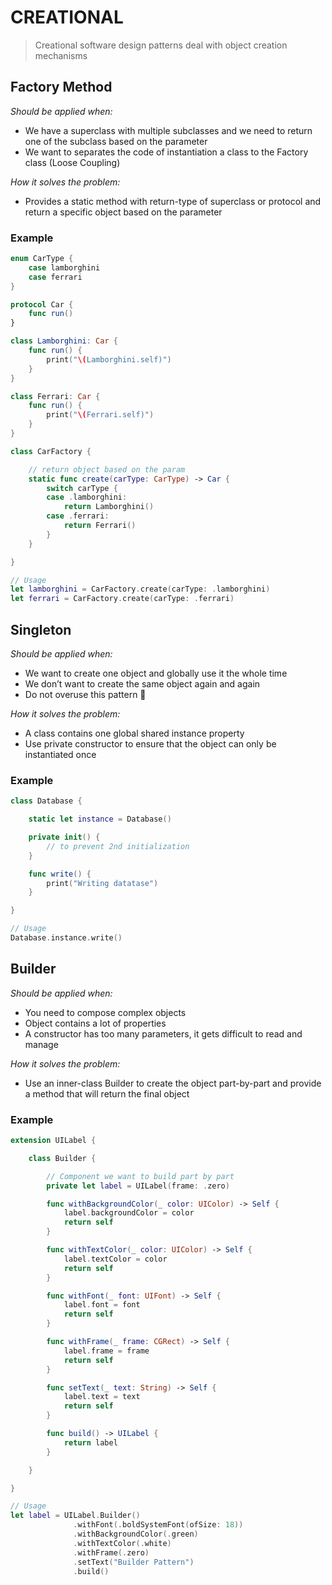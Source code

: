 # CREATIONAL
> Creational software design patterns deal with object creation mechanisms
## Factory Method
*Should be applied when:*
* We have a superclass with multiple subclasses and we need to return one of the subclass based on the parameter
* We want to separates the code of instantiation a class to the Factory class (Loose Coupling)

*How it solves the problem:*
* Provides a static method with return-type of superclass or protocol and return a specific object based on the parameter

### Example
```swift
enum CarType {
	case lamborghini
	case ferrari
}

protocol Car {
	func run()
}

class Lamborghini: Car {
	func run() {
		print("\(Lamborghini.self)")
	}
}

class Ferrari: Car {
	func run() {
		print("\(Ferrari.self)")
	}
}

class CarFactory {

	// return object based on the param
	static func create(carType: CarType) -> Car {
		switch carType {
		case .lamborghini:
			return Lamborghini()
		case .ferrari:
			return Ferrari()
		}
	}

}

// Usage
let lamborghini = CarFactory.create(carType: .lamborghini)
let ferrari = CarFactory.create(carType: .ferrari)
```
## Singleton
*Should be applied when:*
* We want to create one object and globally use it the whole time
* We don’t want to create the same object again and again
* Do not overuse this pattern 🙂

*How it solves the problem:*
* A class contains one global shared instance property
* Use private constructor to ensure that the object can only be instantiated once

### Example
```swift
class Database {

	static let instance = Database()

	private init() {
		// to prevent 2nd initialization
	}

	func write() {
		print("Writing datatase")
	}

}

// Usage
Database.instance.write()
```
## Builder
*Should be applied when:*
* You need to compose complex objects
* Object contains a lot of properties
* A constructor has too many parameters, it gets difficult to read and manage

*How it solves the problem:*
* Use an inner-class Builder to create the object part-by-part and provide a method that will return the final object

### Example
```swift
extension UILabel {

	class Builder {

		// Component we want to build part by part
		private let label = UILabel(frame: .zero)

		func withBackgroundColor(_ color: UIColor) -> Self {
			label.backgroundColor = color
			return self
		}

		func withTextColor(_ color: UIColor) -> Self {
			label.textColor = color
			return self
		}

		func withFont(_ font: UIFont) -> Self {
			label.font = font
			return self
		}

		func withFrame(_ frame: CGRect) -> Self {
			label.frame = frame
			return self
		}

		func setText(_ text: String) -> Self {
			label.text = text
			return self
		}

		func build() -> UILabel {
			return label
		}

	}

}

// Usage
let label = UILabel.Builder()
              .withFont(.boldSystemFont(ofSize: 18))
              .withBackgroundColor(.green)
              .withTextColor(.white)
              .withFrame(.zero)
              .setText("Builder Pattern")
              .build()
```
